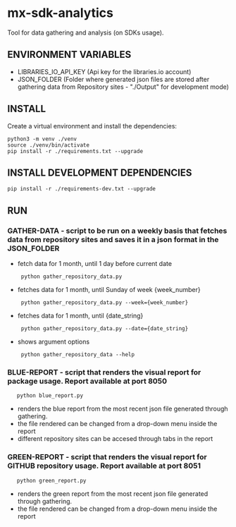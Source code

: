 # mx-sdk-analytics
Tool for data gathering and analysis (on SDKs usage).

## ENVIRONMENT VARIABLES
- LIBRARIES_IO_API_KEY (Api key for the libraries.io account)
- JSON_FOLDER (Folder where generated json files are stored after gathering data from Repository sites - "./Output" for development mode)

## INSTALL
Create a virtual environment and install the dependencies:
```
python3 -m venv ./venv
source ./venv/bin/activate
pip install -r ./requirements.txt --upgrade
```
## INSTALL DEVELOPMENT DEPENDENCIES

```
pip install -r ./requirements-dev.txt --upgrade
```


## RUN
### GATHER-DATA - script to be run on a weekly basis that fetches data from repository sites and saves it in a json format in the JSON_FOLDER
- fetch data for 1 month, until 1 day before current date
   ```
    python gather_repository_data.py
   ```
- fetches data for 1 month, until Sunday of week {week_number}
   ```
    python gather_repository_data.py --week={week_number}
   ```
- fetches data for 1 month, until {date_string}
   ```
    python gather_repository_data.py --date={date_string}
   ```
- shows argument options
   ```
    python gather_repository_data --help
   ```

### BLUE-REPORT - script that renders the visual report for package usage. Report available at port 8050
```
   python blue_report.py
```

 - renders the blue report from the most recent json file generated through gathering.
 - the file rendered can be changed from a drop-down menu inside the report
 - different repository sites can be accesed through tabs in the report

### GREEN-REPORT - script that renders the visual report for GITHUB repository usage. Report available at port 8051
```
   python green_report.py
```

 - renders the green report from the most recent json file generated through gathering.
 - the file rendered can be changed from a drop-down menu inside the report
